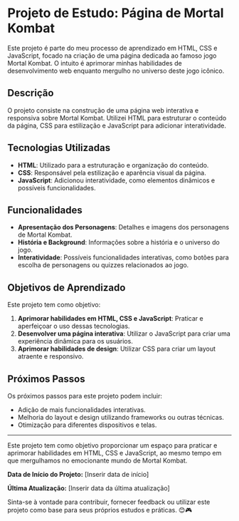 # Projeto de Estudo: Página de Mortal Kombat

Este projeto é parte do meu processo de aprendizado em HTML, CSS e JavaScript, focado na criação de uma página dedicada ao famoso jogo Mortal Kombat. O intuito é aprimorar minhas habilidades de desenvolvimento web enquanto mergulho no universo deste jogo icônico.

## Descrição

O projeto consiste na construção de uma página web interativa e responsiva sobre Mortal Kombat. Utilizei HTML para estruturar o conteúdo da página, CSS para estilização e JavaScript para adicionar interatividade.

## Tecnologias Utilizadas

- **HTML**: Utilizado para a estruturação e organização do conteúdo.
- **CSS**: Responsável pela estilização e aparência visual da página.
- **JavaScript**: Adicionou interatividade, como elementos dinâmicos e possíveis funcionalidades.

## Funcionalidades

- **Apresentação dos Personagens**: Detalhes e imagens dos personagens de Mortal Kombat.
- **História e Background**: Informações sobre a história e o universo do jogo.
- **Interatividade**: Possíveis funcionalidades interativas, como botões para escolha de personagens ou quizzes relacionados ao jogo.

## Objetivos de Aprendizado

Este projeto tem como objetivo:

1. **Aprimorar habilidades em HTML, CSS e JavaScript**: Praticar e aperfeiçoar o uso dessas tecnologias.
2. **Desenvolver uma página interativa**: Utilizar o JavaScript para criar uma experiência dinâmica para os usuários.
3. **Aprimorar habilidades de design**: Utilizar CSS para criar um layout atraente e responsivo.

## Próximos Passos

Os próximos passos para este projeto podem incluir:

- Adição de mais funcionalidades interativas.
- Melhoria do layout e design utilizando frameworks ou outras técnicas.
- Otimização para diferentes dispositivos e telas.

---

Este projeto tem como objetivo proporcionar um espaço para praticar e aprimorar habilidades em HTML, CSS e JavaScript, ao mesmo tempo em que mergulhamos no emocionante mundo de Mortal Kombat.

**Data de Início do Projeto:** [Inserir data de início]

**Última Atualização:** [Inserir data da última atualização]

Sinta-se à vontade para contribuir, fornecer feedback ou utilizar este projeto como base para seus próprios estudos e práticas. 😊🎮
